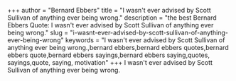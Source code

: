 +++
author = "Bernard Ebbers"
title = "I wasn't ever advised by Scott Sullivan of anything ever being wrong."
description = "the best Bernard Ebbers Quote: I wasn't ever advised by Scott Sullivan of anything ever being wrong."
slug = "i-wasnt-ever-advised-by-scott-sullivan-of-anything-ever-being-wrong"
keywords = "I wasn't ever advised by Scott Sullivan of anything ever being wrong.,bernard ebbers,bernard ebbers quotes,bernard ebbers quote,bernard ebbers sayings,bernard ebbers saying,quotes, sayings,quote, saying, motivation"
+++
I wasn't ever advised by Scott Sullivan of anything ever being wrong.
